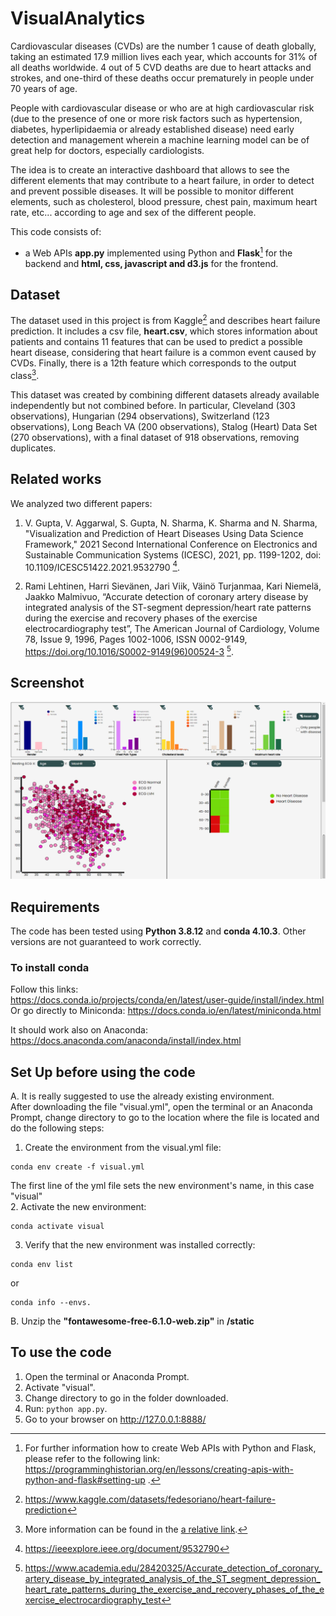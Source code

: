 # VisualAnalytics
Cardiovascular diseases (CVDs) are the number 1 cause of death globally, taking an estimated 17.9 million lives each year, which accounts for 31% of all deaths worldwide. 4 out of 5 CVD deaths are due to heart attacks and strokes, and one-third of these deaths occur prematurely in people under 70 years of age. 

People with cardiovascular disease or who are at high cardiovascular risk (due to the presence of one or more risk factors such as hypertension, diabetes, hyperlipidaemia or already established disease) need early detection and management wherein a machine learning model can be of great help for doctors, especially cardiologists.

The idea is to create an interactive dashboard that allows to see the different elements that may contribute to a heart failure, in order to detect and prevent possible diseases. 
It will be possible to monitor different elements, such as cholesterol, blood pressure, chest pain, maximum heart rate, etc... according to age and sex of the different people.


This code consists of:
- a Web APIs **app.py** implemented using Python and **Flask**[^1] for the backend and **html, css, javascript and d3.js** for the frontend.

[^1]: For further information how to create Web APIs with Python and Flask, please refer to the following link: https://programminghistorian.org/en/lessons/creating-apis-with-python-and-flask#setting-up .


## Dataset
The dataset used in this project is from Kaggle[^2] and describes heart failure prediction. It includes a csv file, **heart.csv**, which stores information about patients and contains 11 features that can be used to predict a possible heart disease, considering that heart failure is a common event caused by CVDs. Finally, there is a 12th feature which corresponds to the output class[^3].

This dataset was created by combining different datasets already available independently but not combined before. In particular, Cleveland (303 observations), Hungarian (294 observations), Switzerland (123 observations), Long Beach VA (200 observations), Stalog (Heart) Data Set (270 observations), with a final dataset of 918 observations, removing duplicates.


[^2]:https://www.kaggle.com/datasets/fedesoriano/heart-failure-prediction
[^3]: More information can be found in the [a relative link](1716809_VisualAnalytics.pdf).

## Related works
We analyzed two different papers: 
1. V. Gupta, V. Aggarwal, S. Gupta, N. Sharma, K. Sharma and N. Sharma, "Visualization and Prediction of Heart Diseases Using Data Science Framework," 2021 Second International Conference on Electronics and Sustainable Communication Systems (ICESC), 2021, pp. 1199-1202, doi: 10.1109/ICESC51422.2021.9532790 [^4].

2. Rami Lehtinen, Harri Sievänen, Jari Viik, Väinö Turjanmaa, Kari Niemelä, Jaakko Malmivuo, “Accurate detection of coronary artery disease by integrated analysis of the ST-segment depression/heart rate patterns during the exercise and recovery phases of the exercise electrocardiography test”, The American Journal of Cardiology, Volume 78, Issue 9, 1996, Pages 1002-1006, ISSN 0002-9149, https://doi.org/10.1016/S0002-9149(96)00524-3 [^5].

[^4]: https://ieeexplore.ieee.org/document/9532790
[^5]: https://www.academia.edu/28420325/Accurate_detection_of_coronary_artery_disease_by_integrated_analysis_of_the_ST_segment_depression_heart_rate_patterns_during_the_exercise_and_recovery_phases_of_the_exercise_electrocardiography_test

## Screenshot
![Screenshot](screenshot.png)

## Requirements
The code has been tested using **Python 3.8.12** and **conda 4.10.3**. Other versions are not guaranteed to work correctly.

### To install conda
Follow this links: 
<br />
https://docs.conda.io/projects/conda/en/latest/user-guide/install/index.html
<br />
Or go directly to Miniconda: https://docs.conda.io/en/latest/miniconda.html

It should work also on Anaconda: https://docs.anaconda.com/anaconda/install/index.html

## Set Up before using the code
A. It is really suggested to use the already existing environment.
<br /> 
After downloading the file "visual.yml", open the terminal or an Anaconda Prompt, change directory to go to the location where the file is located and do the following steps:

1. Create the environment from the visual.yml file:

```
conda env create -f visual.yml
```
The first line of the yml file sets the new environment's name, in this case "visual"
<br />
2. Activate the new environment: 
```
conda activate visual
```

3. Verify that the new environment was installed correctly:

```
conda env list
```
or 
```
conda info --envs.
```

B. Unzip the **"fontawesome-free-6.1.0-web.zip"** in **/static**

## To use the code
1. Open the terminal or Anaconda Prompt.
2. Activate "visual".
3. Change directory to go in the folder downloaded.
4. Run: ```python app.py```.
6. Go to your browser on http://127.0.0.1:8888/
